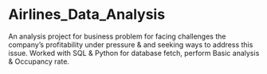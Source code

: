 # Airlines_Data_Analysis
   An analysis project for business problem for facing challenges the company’s profitability under pressure & and seeking 
   ways to address this issue. Worked with SQL & Python for database fetch, perform Basic analysis & Occupancy rate.

